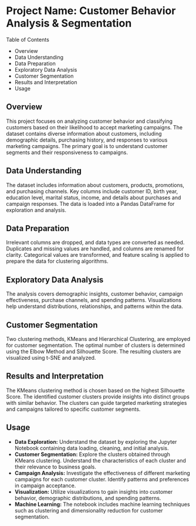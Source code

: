 # Project Name: Customer Behavior Analysis & Segmentation

Table of Contents

- Overview
- Data Understanding
- Data Preparation
- Exploratory Data Analysis
- Customer Segmentation
- Results and Interpretation
- Usage




## Overview
This project focuses on analyzing customer behavior and classifying customers based on their likelihood to accept marketing campaigns. The dataset contains diverse information about customers, including demographic details, purchasing history, and responses to various marketing campaigns. The primary goal is to understand customer segments and their responsiveness to campaigns.

## Data Understanding
The dataset includes information about customers, products, promotions, and purchasing channels. Key columns include customer ID, birth year, education level, marital status, income, and details about purchases and campaign responses. The data is loaded into a Pandas DataFrame for exploration and analysis.

## Data Preparation
Irrelevant columns are dropped, and data types are converted as needed. Duplicates and missing values are handled, and columns are renamed for clarity. Categorical values are transformed, and feature scaling is applied to prepare the data for clustering algorithms.

## Exploratory Data Analysis
The analysis covers demographic insights, customer behavior, campaign effectiveness, purchase channels, and spending patterns. Visualizations help understand distributions, relationships, and patterns within the data.

## Customer Segmentation
Two clustering methods, KMeans and Hierarchical Clustering, are employed for customer segmentation. The optimal number of clusters is determined using the Elbow Method and Silhouette Score. The resulting clusters are visualized using t-SNE and analyzed.

## Results and Interpretation
The KMeans clustering method is chosen based on the highest Silhouette Score. The identified customer clusters provide insights into distinct groups with similar behavior. The clusters can guide targeted marketing strategies and campaigns tailored to specific customer segments.

## Usage
- **Data Exploration:** Understand the dataset by exploring the Jupyter Notebook containing data loading, cleaning, and initial analysis.
- **Customer Segmentation:** Explore the clusters obtained through KMeans clustering. Understand the characteristics of each cluster and their relevance to business goals.
- **Campaign Analysis:** Investigate the effectiveness of different marketing campaigns for each customer cluster. Identify patterns and preferences in campaign acceptance.
- **Visualization:** Utilize visualizations to gain insights into customer behavior, demographic distributions, and spending patterns.
- **Machine Learning:** The notebook includes machine learning techniques such as clustering and dimensionality reduction for customer segmentation.

